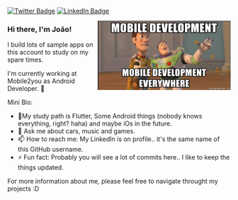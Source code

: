 [![Twitter Badge](https://img.shields.io/badge/Twitter-Profile-informational?style=flat&logo=twitter&logoColor=white&color=1CA2F1)](https://twitter.com/jsouza678)
[![LinkedIn Badge](https://img.shields.io/badge/LinkedIn-Profile-informational?style=flat&logo=linkedin&logoColor=white&color=0D76A8)](https://www.linkedin.com/in/jsouza678/)

<img justify="center" align="right" width="300" height="156" src="mobile-development-mobile-development-everywhere.jpg">

### Hi there, I'm João!

I build lots of sample apps on this account to study on my spare times.

I'm currently working at Mobile2you as Android Developer. 🔭

Mini Bio:
- 🌱My study path is Flutter, Some Android things (nobody knows everything, right? haha) and maybe iOs in the future.
- 💬 Ask me about cars, music and games.
- 📫 How to reach me: My LinkedIn is on profile.. it's the same name of this GitHub username.
- ⚡ Fun fact: Probably you will see a lot of commits here.. I like to keep the things updated.

For more information about me, please feel free to navigate throught my projects :D
